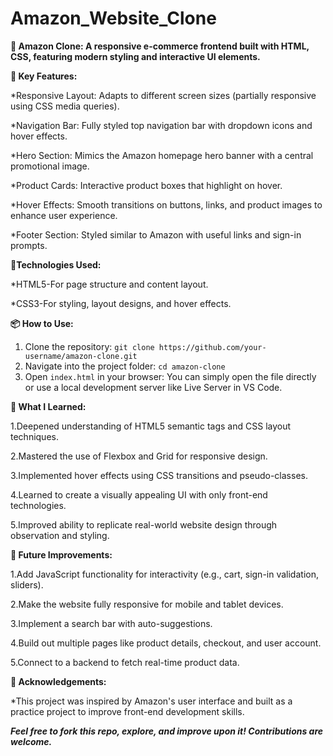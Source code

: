 # Amazon_Website_Clone

**🛒 Amazon Clone: A responsive e-commerce frontend built with HTML, CSS, featuring modern styling and interactive UI elements.**

**🚀 Key Features:**

*Responsive Layout: Adapts to different screen sizes (partially responsive using CSS media queries).

*Navigation Bar: Fully styled top navigation bar with dropdown icons and hover effects.

*Hero Section: Mimics the Amazon homepage hero banner with a central promotional image.

*Product Cards: Interactive product boxes that highlight on hover.

*Hover Effects: Smooth transitions on buttons, links, and product images to enhance user experience.

*Footer Section: Styled similar to Amazon with useful links and sign-in prompts.

**🔧Technologies Used:**

*HTML5-For page structure and content layout.

*CSS3-For styling, layout designs, and hover effects.

**📦 How to Use:**

1. Clone the repository:
   ```git clone https://github.com/your-username/amazon-clone.git```
2. Navigate into the project folder:
   ```cd amazon-clone```
3. Open ```index.html``` in your browser:
   You can simply open the file directly or use a local development server like Live Server in VS Code.

**🧠 What I Learned:**

1.Deepened understanding of HTML5 semantic tags and CSS layout techniques.

2.Mastered the use of Flexbox and Grid for responsive design.

3.Implemented hover effects using CSS transitions and pseudo-classes.

4.Learned to create a visually appealing UI with only front-end technologies.

5.Improved ability to replicate real-world website design through observation and styling.

**🔮 Future Improvements:**

1.Add JavaScript functionality for interactivity (e.g., cart, sign-in validation, sliders).

2.Make the website fully responsive for mobile and tablet devices.

3.Implement a search bar with auto-suggestions.

4.Build out multiple pages like product details, checkout, and user account.

5.Connect to a backend to fetch real-time product data.

**🙌 Acknowledgements:**

*This project was inspired by Amazon's user interface and built as a practice project to improve front-end development skills.

***Feel free to fork this repo, explore, and improve upon it! Contributions are welcome.***





   

   

